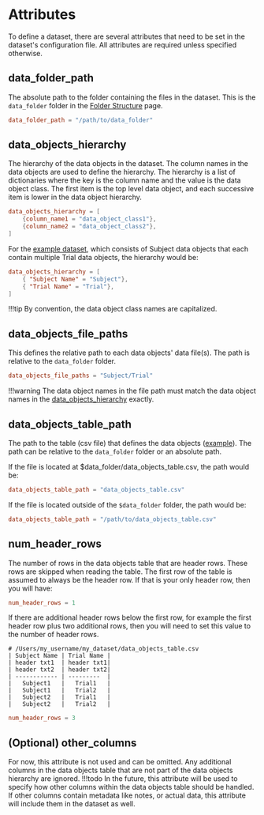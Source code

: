 # Attributes

To define a dataset, there are several attributes that need to be set in the dataset's configuration file. All attributes are required unless specified otherwise.

## data_folder_path
The absolute path to the folder containing the files in the dataset. This is the `data_folder` folder in the [Folder Structure](example.md) page.
```toml
data_folder_path = "/path/to/data_folder"
```

## data_objects_hierarchy
The hierarchy of the data objects in the dataset. The column names in the data objects are used to define the hierarchy. The hierarchy is a list of dictionaries where the key is the column name and the value is the data object class. The first item is the top level data object, and each successive item is lower in the data object hierarchy.
```toml
data_objects_hierarchy = [
    {column_name1 = "data_object_class1"},
    {column_name2 = "data_object_class2"},
]
```
For the [example dataset](example.md/#example), which consists of Subject data objects that each contain multiple Trial data objects, the hierarchy would be:
```toml
data_objects_hierarchy = [
    { "Subject Name" = "Subject"},
    { "Trial Name" = "Trial"},
]
```
!!!tip
    By convention, the data object class names are capitalized.

## data_objects_file_paths
This defines the relative path to each data objects' data file(s). The path is relative to the `data_folder` folder. 
```toml
data_objects_file_paths = "Subject/Trial"
```
!!!warning
    The data object names in the file path must match the data object names in the [data_objects_hierarchy](#data_objects_hierarchy) exactly.

## data_objects_table_path
The path to the table (csv file) that defines the data objects ([example](example.md/#example-csv-file)). The path can be relative to the `data_folder` folder or an absolute path.

If the file is located at $data_folder/data_objects_table.csv, the path would be:
```toml
data_objects_table_path = "data_objects_table.csv"
```

If the file is located outside of the `$data_folder` folder, the path would be:
```toml
data_objects_table_path = "/path/to/data_objects_table.csv"
```

## num_header_rows
The number of rows in the data objects table that are header rows. These rows are skipped when reading the table. The first row of the table is assumed to always be the header row. If that is your only header row, then you will have:
```toml
num_header_rows = 1
```
If there are additional header rows below the first row, for example the first header row plus two additional rows, then you will need to set this value to the number of header rows.
```text
# /Users/my_username/my_dataset/data_objects_table.csv
| Subject Name | Trial Name |
| header txt1  | header txt1|
| header txt2  | header txt2|
| ------------ | ---------  |
|   Subject1   |   Trial1   |
|   Subject1   |   Trial2   |
|   Subject2   |   Trial1   |
|   Subject2   |   Trial2   |
```
```toml
num_header_rows = 3
```

## (Optional) other_columns
For now, this attribute is not used and can be omitted. Any additional columns in the data objects table that are not part of the data objects hierarchy are ignored.
!!!todo
In the future, this attribute will be used to specify how other columns within the data objects table should be handled. If other columns contain metadata like notes, or actual data, this attribute will include them in the dataset as well.